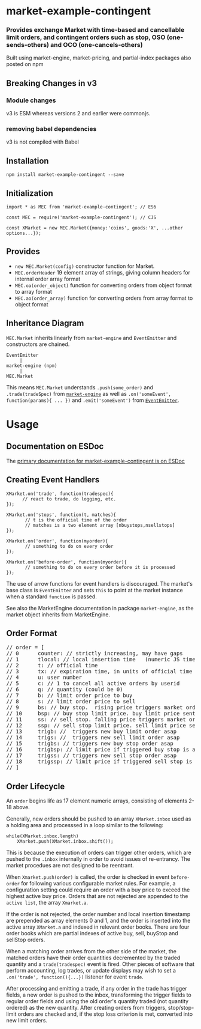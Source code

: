 # market-example-contingent

### Provides exchange Market with time-based and cancellable limit orders, and contingent orders such as stop, OSO (one-sends-others) and OCO (one-cancels-others)

Built using market-engine, market-pricing, and partial-index packages also posted on npm

## Breaking Changes in v3

### Module changes
v3 is ESM whereas versions 2 and earlier were commonjs.

### removing babel dependencies
v3 is not compiled with Babel

## Installation

    npm install market-example-contingent --save

## Initialization

    import * as MEC from 'market-example-contingent'; // ES6

    const MEC = require('market-example-contingent'); // CJS

    const XMarket = new MEC.Market({money:'coins', goods:'X', ...other options...});

## Provides
* `new MEC.Market(config)` constructor function for Market.  
* `MEC.orderHeader` 19 element array of strings, giving column headers for internal order array format
* `MEC.oa(order_object)` function for converting orders from object format to array format
* `MEC.ao(order_array)` function for converting orders from array format to object format

## Inheritance Diagram

`MEC.Market` inherits linearly from `market-engine` and `EventEmitter` and constructors are chained.

```
EventEmitter
     |
market-engine (npm)
     |
MEC.Market
```

This means `MEC.Market` understands `.push(some_order)` and `.trade(tradeSpec)` from
[`market-engine`](https://www.npmjs.com/package/market-engine)
as well as `.on('someEvent', function(params){ ... })` and `.emit('someEvent')` from
[`EventEmitter`](https://nodejs.org/dist/latest-v4.x/docs/api/events.html).

# Usage

## Documentation on ESDoc

The [primary documentation for market-example-contingent is on ESDoc](https://doc.esdoc.org/github.com/DrPaulBrewer/market-example-contingent/)

## Creating Event Handlers

    XMarket.on('trade', function(tradespec){
          // react to trade, do logging, etc.
    });

    XMarket.on('stops', function(t, matches){
           // t is the official time of the order
           // matches is a two element array [nbuystops,nsellstops]
    });

    XMarket.on('order', function(myorder){
           // something to do on every order
    });

    XMarket.on('before-order', function(myorder){
           // something to do on every order before it is processed
    });

The use of arrow functions for event handlers is discouraged.  The market's base class is `EventEmitter` and sets `this` to point at the market instance
when a standard `function` is passed.  

See also the MarketEngine documentation in package `market-engine`, as the market object inherits from MarketEngine.

## Order Format

<pre>
// order = [
// 0      counter: // strictly increasing, may have gaps
// 1      tlocal: // local insertion time   (numeric JS timestamp)
// 2      t: // official time
// 3      tx: // expiration time, in units of official time
// 4      u: user number
// 5      c: // 1 to cancel all active orders by userid
// 6      q: // quantity (could be 0)
// 7      b: // limit order price to buy
// 8      s: // limit order price to sell
// 9      bs: // buy stop.  rising price triggers market order to buy (numeric)
// 10     bsp: // buy stop limit price. buy limit price sent when trade price is greater than or equal to stop
// 11     ss: // sell stop. falling price triggers market order to sell (numeric)
// 12     ssp: // sell stop limit price. sell limit price sent when trade price is less than or equal to stop
// 13     trigb: //  triggers new buy limit order asap
// 14     trigs: //  triggers new sell limit order asap
// 15     trigbs: // triggers new buy stop order asap
// 16     trigbsp: // limit price if triggered buy stop is activated
// 17     trigss: // triggers new sell stop order asap
// 18     trigssp: // limit price if triggered sell stop is activated
// ]
</pre>

## Order Lifecycle

An `order` begins life as 17 element numeric arrays, consisting of elements 2-18 above.

Generally, new orders should be pushed to an array `XMarket.inbox` used as a holding area and processsed in a loop similar to the following:

    while(XMarket.inbox.length)
        XMarket.push(XMarket.inbox.shift());

This is because the execution of orders can trigger other orders, which are pushed to the `.inbox` internally in order
to avoid issues of re-entrancy.  The market procedues are not designed to be reentrant.

When `Xmarket.push(order)` is called, the order is checked in event `before-order` for following various
configurable market rules.  For example, a configuration setting could require an order with a buy price to exceed
the highest active buy price.  Orders that are not rejected are appended to the `active list`, the array `Xmarket.a`.

If the order is not rejected, the order number and local insertion timestamp are prepended as array elements 0 and 1,
and the order is inserted into the active array `XMarket.a` and indexed in relevant order books. There are four order books
which are partial indexes of active buy, sell, buyStop and sellStop orders.

When a matching order arrives from the other side of the market, the matched orders have their order quantities
decremented by the traded quantity and a `trade(tradespec)` event is fired. Other pieces of software that perform
accounting, log trades, or update displays may wish to set a `.on('trade', function(){...})` listener for event `trade`.

After processing and emitting a trade, if any order in the trade has trigger fields, a new order is pushed to the
inbox, transforming the trigger fields to regular order fields and using the old order's quantity traded (not quantity
ordered) as the new quantity.  After creating orders from triggers, stop/stop-limit orders are checked and, if the
stop loss criterion is met, converted into new limit orders.

